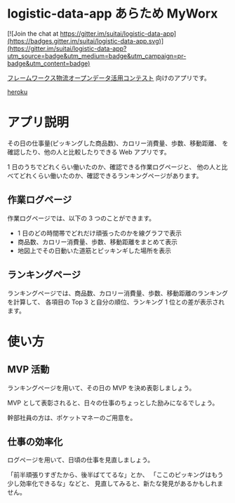 # logistic-data-app あらため MyWorx

[![Join the chat at https://gitter.im/suitai/logistic-data-app](https://badges.gitter.im/suitai/logistic-data-app.svg)](https://gitter.im/suitai/logistic-data-app?utm_source=badge&utm_medium=badge&utm_campaign=pr-badge&utm_content=badge)

[フレームワークス物流オープンデータ活用コンテスト](http://contest.frameworxopendata.jp/)
向けのアプリです。

[heroku](http://myworx.herokuapp.com/)

# アプリ説明

その日の仕事量(ピッキングした商品数)、カロリー消費量、歩数、移動距離、
を確認したり、他の人と比較したりできる Web アプリです。

1 日のうちでどれくらい働いたのか、確認できる作業ログページと、
他の人と比べてどれくらい働いたのか、確認できるランキングページがあります。

## 作業ログページ

作業ログページでは、以下の 3 つのことができます。

- 1 日のどの時間帯でどれだけ頑張ったのかを線グラフで表示
- 商品数、カロリー消費量、歩数、移動距離をまとめて表示
- 地図上でその日動いた道筋とピッキンギした場所を表示

## ランキングページ

ランキングページでは、商品数、カロリー消費量、歩数、移動距離のランキングを計算して、
各項目の Top 3 と自分の順位、ランキング 1 位との差が表示されます。

# 使い方

## MVP 活動

ランキングページを用いて、その日の MVP を決め表彰しましょう。

MVP として表彰されると、日々の仕事のちょっとした励みになるでしょう。

幹部社員の方は、ポケットマネーのご用意を。

## 仕事の効率化

ログページを用いて、日頃の仕事を見直しましょう。

「前半頑張りすぎたから、後半ばててるな」とか、
「ここのピッキングはもう少し効率化できるな」などと、
見直してみると、新たな発見があるかもしれません。


